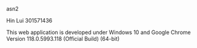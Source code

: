 asn2

Hin Lui 301571436

This web application is developed under Windows 10 and Google Chrome Version 118.0.5993.118 (Official Build) (64-bit)